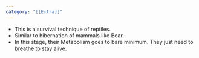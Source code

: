 ```yaml
---
category: "[[Extra]]"
---
```


- This is a survival technique of reptiles.
- Similar to hibernation of mammals like Bear.
- In this stage, their Metabolism goes to bare minimum. They just need to breathe to stay alive.